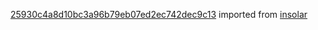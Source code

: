 [25930c4a8d10bc3a96b79eb07ed2ec742dec9c13](https://github.com/insolar/insolar/commit/25930c4a8d10bc3a96b79eb07ed2ec742dec9c13) imported from [insolar](https://github.com/insolar/insolar)
